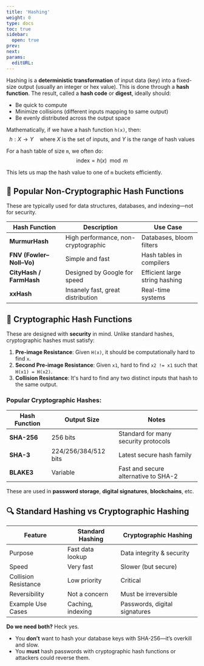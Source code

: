```yaml
---
title: 'Hashing'
weight: 0
type: docs
toc: true
sidebar:
  open: true
prev: 
next: 
params:
  editURL: 
---
```



Hashing is a **deterministic transformation** of input data (key) into a fixed-size output (usually an integer or hex value). This is done through a **hash function**. The result, called a **hash code** or **digest**, ideally should:
- Be quick to compute
- Minimize collisions (different inputs mapping to same output)
- Be evenly distributed across the output space

Mathematically, if we have a hash function `h(x)`, then:
$$
h: X \to Y \quad \text{where } X \text{ is the set of inputs, and } Y \text{ is the range of hash values}
$$

For a hash table of size `m`, we often do:
$$
\text{index} = h(x) \mod m
$$

This lets us map the hash value to one of `m` buckets efficiently.


## 🧠 Popular Non-Cryptographic Hash Functions

These are typically used for data structures, databases, and indexing—not for security.

| Hash Function | Description | Use Case |
|---------------|-------------|----------|
| **MurmurHash** | High performance, non-cryptographic | Databases, bloom filters |
| **FNV (Fowler–Noll–Vo)** | Simple and fast | Hash tables in compilers |
| **CityHash / FarmHash** | Designed by Google for speed | Efficient large string hashing |
| **xxHash** | Insanely fast, great distribution | Real-time systems |


## 🔐 Cryptographic Hash Functions

These are designed with **security** in mind. Unlike standard hashes, cryptographic hashes must satisfy:

1. **Pre-image Resistance**: Given `H(x)`, it should be computationally hard to find `x`.
2. **Second Pre-image Resistance**: Given `x1`, hard to find `x2 != x1` such that `H(x1) = H(x2)`.
3. **Collision Resistance**: It's hard to find any two distinct inputs that hash to the same output.

### Popular Cryptographic Hashes:

| Hash Function | Output Size | Notes |
|---------------|-------------|-------|
| **SHA-256** | 256 bits | Standard for many security protocols |
| **SHA-3** | 224/256/384/512 bits | Latest secure hash family |
| **BLAKE3** | Variable | Fast and secure alternative to SHA-2 |

These are used in **password storage**, **digital signatures**, **blockchains**, etc.


## 🔍 Standard Hashing vs Cryptographic Hashing

| Feature              | Standard Hashing      | Cryptographic Hashing   |
|---------------------|------------------------|--------------------------|
| Purpose             | Fast data lookup       | Data integrity & security |
| Speed               | Very fast              | Slower (but secure)      |
| Collision Resistance| Low priority           | Critical                 |
| Reversibility       | Not a concern          | Must be irreversible     |
| Example Use Cases   | Caching, indexing      | Passwords, digital signatures |

**Do we need both?** Heck yes.

- You **don’t** want to hash your database keys with SHA-256—it’s overkill and slow.
- You **must** hash passwords with cryptographic hash functions or attackers could reverse them.

